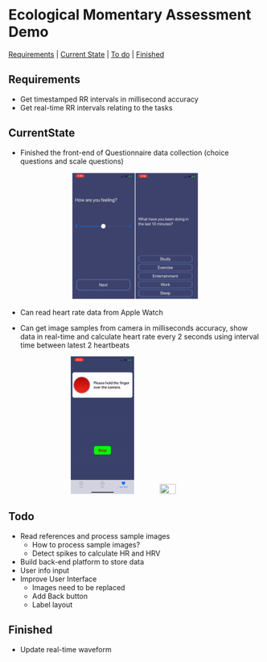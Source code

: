 # Ecological Momentary Assessment Demo
[Requirements](#Requirements) | [Current State](#CurrentState) | [To do](#Todo) | [Finished](#Finished)


## Requirements

* Get timestamped RR intervals in millisecond accuracy
* Get real-time RR intervals relating to the tasks

## CurrentState

* Finished the front-end of Questionnaire data collection (choice questions and scale questions)
<p align="center">
  <img src="resources/QuestionExample.JPG" height="50%" width="50%"/>
</p>

* Can read heart rate data from Apple Watch

* Can get image samples from camera in milliseconds accuracy, show data in real-time and calculate heart rate every 2 seconds using interval time between latest 2 heartbeats
<p align="center">
  <img src="resources/HRView.gif" height="25%" width="25%"/>
  <img src="resources/HRLabelAdded.gif" height="25%" width="25%"/>
</p>


## Todo

* Read references and process sample images
  * How to process sample images?
  * Detect spikes to calculate HR and HRV
* Build back-end platform to store data
* User info input
* Improve User Interface
  * Images need to be replaced
  * Add Back button
  * Label layout
  
  
## Finished

* Update real-time waveform
